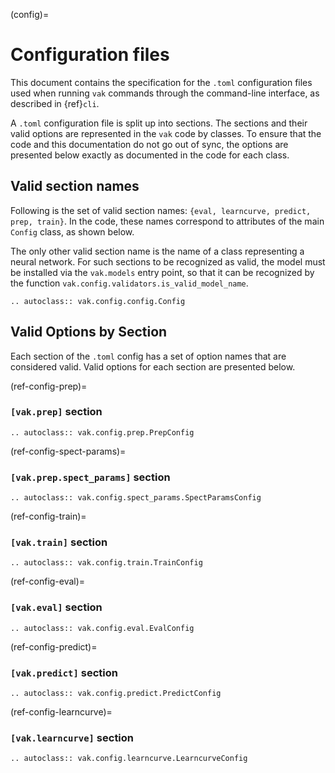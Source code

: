 (config)=
# Configuration files

This document contains the specification
for the `.toml` configuration files used
when running `vak` commands through the command-line interface,
as described in {ref}`cli`.

A `.toml` configuration file is split up into sections.
The sections and their valid options
are represented in the `vak` code
by classes.
To ensure that the code and this documentation
do not go out of sync,
the options are presented below
exactly as documented in the code
for each class.

## Valid section names

Following is the set of valid section names:
`{eval, learncurve, predict, prep, train}`.
In the code, these names correspond to attributes
of the main `Config` class, as shown below.

The only other valid section name
is the name of a class
representing a neural network.
For such sections to be recognized as valid,
the model must be installed via the `vak.models`
entry point, so that it can be recognized by the function
`vak.config.validators.is_valid_model_name`.

```{eval-rst}
.. autoclass:: vak.config.config.Config
```

## Valid Options by Section

Each section of the `.toml` config
has a set of option names
that are considered valid.
Valid options for each section are presented below.

(ref-config-prep)=
### `[vak.prep]` section

```{eval-rst}
.. autoclass:: vak.config.prep.PrepConfig
```

(ref-config-spect-params)=
### `[vak.prep.spect_params]` section

```{eval-rst}
.. autoclass:: vak.config.spect_params.SpectParamsConfig
```

(ref-config-train)=
### `[vak.train]` section

```{eval-rst}
.. autoclass:: vak.config.train.TrainConfig
```

(ref-config-eval)=
### `[vak.eval]` section

```{eval-rst}
.. autoclass:: vak.config.eval.EvalConfig
```

(ref-config-predict)=
### `[vak.predict]` section

```{eval-rst}
.. autoclass:: vak.config.predict.PredictConfig
```

(ref-config-learncurve)=
### `[vak.learncurve]` section

```{eval-rst}
.. autoclass:: vak.config.learncurve.LearncurveConfig
```
